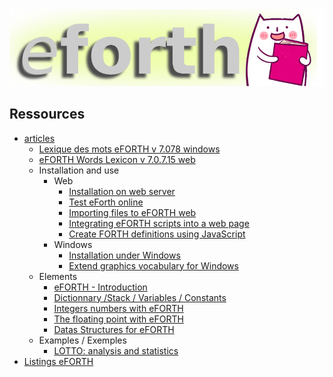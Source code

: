 <img src="eForth.png"/>
<h2>Ressources</h2>
<ul>
    <li>
        <a id="menu-idArticle" href="article/">articles</a>
        <ul>
            <li><a href="https://eforth.arduino-forth.com/article/lexiqueEFORTHv7078windows">Lexique des mots eFORTH v 7.078 windows</a></li>
            <li><a href="https://eforth.arduino-forth.com/article/lexiqueEFORTHv70715webb">eFORTH Words Lexicon v 7.0.7.15 web</a></li>
            <li>
                <span>Installation and use</span>
                <ul>
                    <li>
                        <span>Web</span>
                        <ul>
                            <li><a href="https://eforth.arduino-forth.com/article/installation_web_instalWebServer">Installation on web server</a></li>
                            <li><a href="https://eforth.arduino-forth.com/web-eforth/index/">Test eForth online</a></li>
                            <li><a href="https://eforth.arduino-forth.com/article/installation_web_importFile">Importing files to eFORTH web</a></li>
                            <li><a href="https://eforth.arduino-forth.com/article/installation_web_embedScript">Integrating eFORTH scripts into a web page</a></li>
                            <li><a href="https://eforth.arduino-forth.com/article/installation_web_createDefsCallingJS">Create FORTH definitions using JavaScript</a></li>
                        </ul>
                    </li>
                    <li>
                        <span>Windows</span>
                        <ul>
                            <li><a href="https://eforth.arduino-forth.com/article/installation_windows_instalWindows">Installation under Windows</a></li>
                            <li><a href="https://eforth.arduino-forth.com/article/installation_windows_extendGraphics">Extend graphics vocabulary for Windows</a></li>
                        </ul>
                    </li>
                </ul>
            </li>
            <li>
                <span>Elements</span>
                <ul>
                    <li><a href="https://eforth.arduino-forth.com/article/elements_introduction">eFORTH - Introduction</a></li>
                    <li><a href="https://eforth.arduino-forth.com/article/elements_dictVarsConsts">Dictionnary /Stack / Variables / Constants</a></li>
                    <li><a href="https://eforth.arduino-forth.com/article/elements_numbersInForth">Integers numbers with eFORTH</a></li>
                    <li><a href="https://eforth.arduino-forth.com/article/elements_floatingPoint">The floating point with eFORTH</a></li>
                    <li><a href="https://eforth.arduino-forth.com/article/elements_dataStructures">Datas Structures for eFORTH</a></li>
                </ul>
            </li>
            <li>
                <span>Examples / Exemples</span>
                <ul>
                    <li><a href="https://eforth.arduino-forth.com/article/examples_lotto">LOTTO: analysis and statistics</a></li>
                </ul>
            </li>
        </ul>
    </li>
    <li><a href="https://eforth.arduino-forth.com/listing/index">Listings eFORTH</a></li>
  </li>
</ul>
